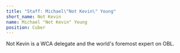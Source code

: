 ```yaml
---
title: "Staff: Michael\"Not Kevin\" Young"
short_name: Not Kevin
name: Michael "Not Kevin" Young
position: Cuber
---
```

Not Kevin is a WCA delegate and the world's foremost expert on OBL.
